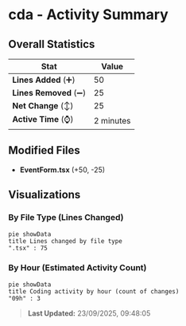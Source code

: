 # cda - Activity Summary 

## Overall Statistics

| Stat                   | Value                                                             |
| ---------------------- | ----------------------------------------------------------------- |
| **Lines Added** (➕)   | 50                                          |
| **Lines Removed** (➖) | 25                                        |
| **Net Change** (↕)    | 25                |
| **Active Time** (⌚)   | 2 minutes |


## Modified Files
- **EventForm.tsx** (+50, -25)

## Visualizations

### By File Type (Lines Changed)

```mermaid
pie showData
title Lines changed by file type
".tsx" : 75
```

### By Hour (Estimated Activity Count)

```mermaid
pie showData
title Coding activity by hour (count of changes)
"09h" : 3
```


> **Last Updated:** 23/09/2025, 09:48:05